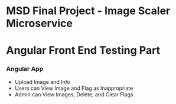# MSD Final Project - Image Scaler Microservice

# Angular Front End Testing Part

### Angular App
* Upload Image and Info
* Users can View Image and Flag as Inappropriate
* Admin can View Images, Delete, and Clear Flags
